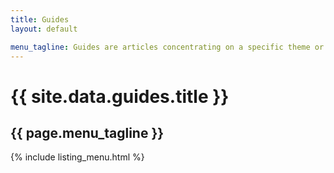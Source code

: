 ```yaml
---
title: Guides
layout: default

menu_tagline: Guides are articles concentrating on a specific theme or technology.
---
```


<div class="row">
	<div class="two-thirds">
		<h1>{{ site.data.guides.title }}</h1>
		<h2 class="descriptive">{{ page.menu_tagline }}</h2>
	</div>
</div>
<div class="row">
	<div class="three-thirds columnise-lists">
		{% include listing_menu.html %}
	</div>
</div>